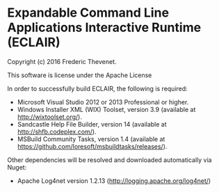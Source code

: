 # Expandable Command Line Applications Interactive Runtime (ECLAIR)
Copyright (c) 2016 Frederic Thevenet.

This software is license under the Apache License


In order to successfully build ECLAIR, the following is required:

- Microsoft Visual Studio 2012 or 2013 Professional or higher.
- Windows Installer XML (WIX) Toolset, version 3.9 (available at http://wixtoolset.org/).
- Sandcastle Help File Builder, version 14 (available at http://shfb.codeplex.com/).
- MSBuild Community Tasks, version 1.4 (available at https://github.com/loresoft/msbuildtasks/releases/).

Other dependencies will be resolved and downloaded automatically via Nuget:
- Apache Log4net version 1.2.13 (http://logging.apache.org/log4net/)

